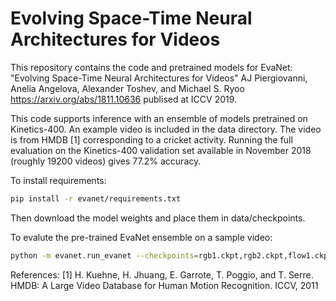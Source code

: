 # Evolving Space-Time Neural Architectures for Videos

This repository contains the code and pretrained models for EvaNet: "Evolving Space-Time Neural Architectures for Videos"
AJ Piergiovanni, Anelia Angelova, Alexander Toshev, and Michael S. Ryoo
https://arxiv.org/abs/1811.10636 publised at ICCV 2019.

This code supports inference with an ensemble of models pretrained on Kinetics-400.
An example video is included in the data directory. The video is from HMDB [1]
corresponding to a cricket activity. Running the full evaluation on the Kinetics-400 
validation set available in November 2018 (roughly 19200 videos) gives 77.2% accuracy.

To install requirements:

```bash
pip install -r evanet/requirements.txt
```

Then download the model weights and place them in data/checkpoints.

To evalute the pre-trained EvaNet ensemble on a sample video:
```bash
python -m evanet.run_evanet --checkpoints=rgb1.ckpt,rgb2.ckpt,flow1.ckpt,flow2.ckpt
```

References:
[1] H. Kuehne, H. Jhuang, E. Garrote, T. Poggio, and T. Serre. HMDB: A Large Video Database for Human Motion Recognition. ICCV, 2011
